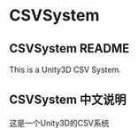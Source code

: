 # CSVSystem
CSVSystem README
----------------------------


This is a Unity3D CSV System.



CSVSystem 中文说明
----------------------------


这是一个Unity3D的CSV系统
